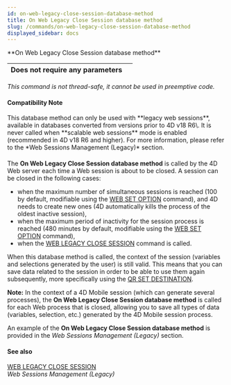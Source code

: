 ```yaml
---
id: on-web-legacy-close-session-database-method
title: On Web Legacy Close Session database method
slug: /commands/on-web-legacy-close-session-database-method
displayed_sidebar: docs
---
```


<!--REF #_command_.On Web Legacy Close Session database method.Syntax-->**On Web Legacy Close Session database method**<!-- END REF-->
<!--REF #_command_.On Web Legacy Close Session database method.Params-->
| Does not require any parameters |  |
| --- | --- |

<!-- END REF-->

*This command is not thread-safe, it cannot be used in preemptive code.*


#### Compatibility Note 

<!--REF #_command_.On Web Legacy Close Session database method.Summary-->This database method can only be used with **legacy web sessions**, available in databases converted from versions prior to 4D v18 R6\.<!-- END REF--> It is never called when **scalable web sessions** mode is enabled (recommended in 4D v18 R6 and higher). For more information, please refer to the *Web Sessions Management (Legacy)* section.

#### 

The **On Web Legacy Close Session database method** is called by the 4D Web server each time a Web session is about to be closed. A session can be closed in the following cases:

* when the maximum number of simultaneous sessions is reached (100 by default, modifiable using the [WEB SET OPTION](web-set-option.md) command), and 4D needs to create new ones (4D automatically kills the process of the oldest inactive session),
* when the maximum period of inactivity for the session process is reached (480 minutes by default, modifiable using the [WEB SET OPTION](web-set-option.md) command),
* when the [WEB LEGACY CLOSE SESSION](web-legacy-close-session.md) command is called.

When this database method is called, the context of the session (variables and selections generated by the user) is still valid. This means that you can save data related to the session in order to be able to use them again subsequently, more specifically using the [QR SET DESTINATION](qr-set-destination.md).

**Note:** In the context of a 4D Mobile session (which can generate several processes), the **On Web Legacy Close Session database method** is called for each Web process that is closed, allowing you to save all types of data (variables, selection, etc.) generated by the 4D Mobile session process. 

An example of the **On Web Legacy Close Session database method** is provided in the *Web Sessions Management (Legacy)* section. 

#### See also 

[WEB LEGACY CLOSE SESSION](web-legacy-close-session.md)  
*Web Sessions Management (Legacy)*  